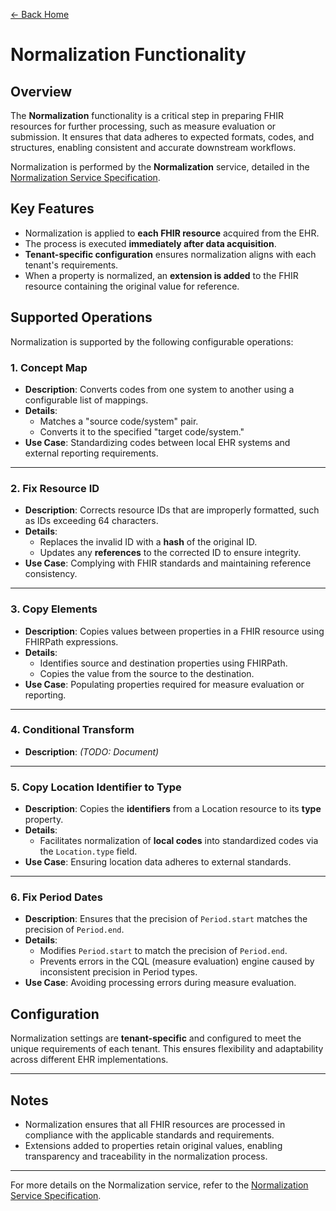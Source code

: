 ﻿[← Back Home](../README.md)

# Normalization Functionality

## Overview

The **Normalization** functionality is a critical step in preparing FHIR resources for further processing, such as measure evaluation or submission. It ensures that data adheres to expected formats, codes, and structures, enabling consistent and accurate downstream workflows.

Normalization is performed by the **Normalization** service, detailed in the [Normalization Service Specification](../service_specs/normalization.md).

## Key Features

- Normalization is applied to **each FHIR resource** acquired from the EHR.
- The process is executed **immediately after data acquisition**.
- **Tenant-specific configuration** ensures normalization aligns with each tenant's requirements.
- When a property is normalized, an **extension is added** to the FHIR resource containing the original value for reference.

## Supported Operations

Normalization is supported by the following configurable operations:

### 1. Concept Map

- **Description**: Converts codes from one system to another using a configurable list of mappings.
- **Details**:
    - Matches a "source code/system" pair.
    - Converts it to the specified "target code/system."
- **Use Case**: Standardizing codes between local EHR systems and external reporting requirements.

---

### 2. Fix Resource ID

- **Description**: Corrects resource IDs that are improperly formatted, such as IDs exceeding 64 characters.
- **Details**:
    - Replaces the invalid ID with a **hash** of the original ID.
    - Updates any **references** to the corrected ID to ensure integrity.
- **Use Case**: Complying with FHIR standards and maintaining reference consistency.

---

### 3. Copy Elements

- **Description**: Copies values between properties in a FHIR resource using FHIRPath expressions.
- **Details**:
    - Identifies source and destination properties using FHIRPath.
    - Copies the value from the source to the destination.
- **Use Case**: Populating properties required for measure evaluation or reporting.

---

### 4. Conditional Transform

- **Description**: *(TODO: Document)*

---

### 5. Copy Location Identifier to Type

- **Description**: Copies the **identifiers** from a Location resource to its **type** property.
- **Details**:
    - Facilitates normalization of **local codes** into standardized codes via the `Location.type` field.
- **Use Case**: Ensuring location data adheres to external standards.

---

### 6. Fix Period Dates

- **Description**: Ensures that the precision of `Period.start` matches the precision of `Period.end`.
- **Details**:
    - Modifies `Period.start` to match the precision of `Period.end`.
    - Prevents errors in the CQL (measure evaluation) engine caused by inconsistent precision in Period types.
- **Use Case**: Avoiding processing errors during measure evaluation.

## Configuration

Normalization settings are **tenant-specific** and configured to meet the unique requirements of each tenant. This ensures flexibility and adaptability across different EHR implementations.

---

## Notes

- Normalization ensures that all FHIR resources are processed in compliance with the applicable standards and requirements.
- Extensions added to properties retain original values, enabling transparency and traceability in the normalization process.

---

For more details on the Normalization service, refer to the [Normalization Service Specification](../service_specs/normalization.md).
